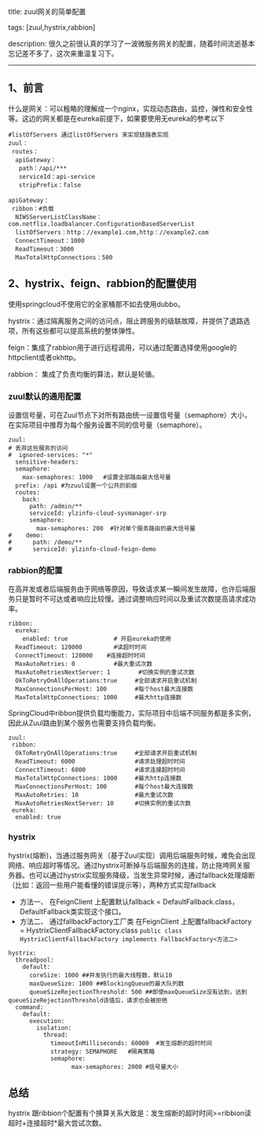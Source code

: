 title: zuul网关的简单配置

tags: 
	[zuul,hystrix,rabbion]
	
description: 很久之前很认真的学习了一波微服务网关的配置，随着时间流逝基本忘记差不多了，这次来重温复习下。

---

## 1、前言
什么是网关：可以粗略的理解成一个nginx，实现动态路由，监控，弹性和安全性等。这边的网关都是在eureka前提下，如果要使用无eureka的参考以下

<!--more-->

```
#listOfServers 通过listOfServers 来实现链路表实现
zuul：
 routes：
  apiGateway：
   path：/api/***
   serviceId：api-service
   stripPrefix：false
 
apiGateway：
 ribbon：#负载
  NIWSServerListClassName：com.netflix.loadbalancer.ConfigurationBasedServerList
  listOfServers：http：//example1.com,http：//example2.com
  ConnectTimeout：1000 
  ReadTimeout：3000 
  MaxTotalHttpConnections：500 

```

## 2、hystrix、feign、rabbion的配置使用
使用springcloud不使用它的全家桶那不如去使用dubbo。

hystrix：通过隔离服务之间的访问点，阻止跨服务的级联故障，并提供了退路选项，所有这些都可以提高系统的整体弹性。

feign：集成了rabbion用于进行远程调用，可以通过配置选择使用google的httpclient或者okhttp。

rabbion： 集成了负责均衡的算法，默认是轮循。

### zuul默认的通用配置
 设置信号量，可在Zuul节点下对所有路由统一设置信号量（semaphore）大小，在实际项目中推荐为每个服务设置不同的信号量（semaphore）。
 
```
zuul:
# 丢弃这些服务的访问
#  ignored-services: "*"
  sensitive-headers:
  semaphore:
    max-semaphores: 1000   #设置全部路由最大信号量
  prefix: /api #为zuul设置一个公共的前缀
  routes:
    back:
      path: /admin/**
      serviceId: ylzinfo-cloud-sysmanager-srp
      semaphore:
        max-semaphores: 200  #针对单个服务路由的最大信号量
#    demo:
#      path: /demo/**
#      serviceId: ylzinfo-cloud-feign-demo
```


### rabbion的配置
在高并发或者后端服务由于网络等原因，导致请求某一瞬间发生故障，也许后端服务只是暂时不可达或者响应比较慢。通过调整响应时间以及重试次数提高请求成功率。

``` ribbon全局配置
ribbon:
  eureka:
    enabled: true			  # 开启eureka的使用
  ReadTimeout: 120000		  #读超时时间
  ConnectTimeout: 120000    #连接超时时间
  MaxAutoRetries: 0		      #最大重试次数
  MaxAutoRetriesNextServer: 1		 #切换实例的重试次数
  OkToRetryOnAllOperations:true     #全部请求开启重试机制
  MaxConnectionsPerHost: 100        #每个host最大连接数
  MaxTotalHttpConnections: 1000     #最大http连接数
```

SpringCloud中ribbon提供负载均衡能力，实际项目中后端不同服务都是多实例，因此从Zuul路由到某个服务也需要支持负载均衡。

``` ribbon在zuul的个性配置
zuul:
 ribbon:
  OkToRetryOnAllOperations:true     #全部请求开启重试机制
  ReadTimeout: 6000                 #请求处理超时时间
  ConnectTimeout: 6000              #请求连接超时时间
  MaxTotalHttpConnections: 1000     #最大http连接数
  MaxConnectionsPerHost: 100        #每个host最大连接数
  MaxAutoRetries: 10                #最大重试次数
  MaxAutoRetriesNextServer: 10      #切换实例的重试次数
 eureka:
  enabled: true
```

### hystrix
hystrix(熔断)，当通过服务网关（基于Zuul实现）调用后端服务时候，难免会出现网络、响应超时等情况。通过hystrix可断掉与后端服务的连接，防止拖垮网关服务器。也可以通过hystrix实现服务降级，当发生异常时候，通过fallback处理熔断（比如：返回一些用户能看懂的错误提示等），两种方式实现fallback

* 方法一、 在FeignClient 上配置默认fallback = DefaultFallback.class，DefaultFallback类实现这个接口。
* 方法二、 通过fallbackFactory工厂类 在FeignClient 上配置fallbackFactory = HystrixClientFallbackFactory.class 
`public class HystrixClientFallbackFactory implements FallbackFactory<方法二> `

``` hystrix配置
hystrix:
  threadpool:
    default:
      coreSize: 1000 ##并发执行的最大线程数，默认10
      maxQueueSize: 1000 ##BlockingQueue的最大队列数
      queueSizeRejectionThreshold: 500 ##即使maxQueueSize没有达到，达到queueSizeRejectionThreshold该值后，请求也会被拒绝
  command:
    default:
      execution:
        isolation:
          thread:
            timeoutInMilliseconds: 60000  #发生熔断的超时时间
            strategy: SEMAPHORE   #隔离策略	
            semaphore:
        		  max-semaphores: 2000 #信号量大小
```
## 总结
hystrix 跟ribbion个配置有个换算关系大致是：发生熔断的超时时间>=ribbion读超时+连接超时*最大尝试次数。
